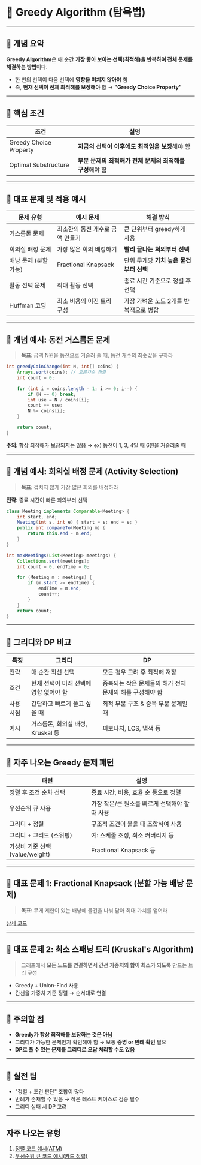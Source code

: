 # 📘 Greedy Algorithm (탐욕법)

---

## 🔸 개념 요약

**Greedy Algorithm**은 매 순간 **가장 좋아 보이는 선택(최적해)을 반복하여 전체 문제를 해결하는 방법**이다.

* 한 번의 선택이 다음 선택에 **영향을 미치지 않아야** 함
* 즉, **현재 선택이 전체 최적해를 보장해야** 함 → **"Greedy Choice Property"**

---

## 🔸 핵심 조건

| 조건                     | 설명                                 |
| ---------------------- | ---------------------------------- |
| Greedy Choice Property | **지금의 선택이 이후에도 최적임을 보장**해야 함       |
| Optimal Substructure   | **부분 문제의 최적해가 전체 문제의 최적해를 구성**해야 함 |

---

## 🔸 대표 문제 및 적용 예시

| 문제 유형         | 예시 문제               | 해결 방식                    |
| ------------- | ------------------- | ------------------------ |
| 거스름돈 문제       | 최소한의 동전 개수로 금액 만들기  | 큰 단위부터 greedy하게 사용       |
| 회의실 배정 문제     | 가장 많은 회의 배정하기       | **빨리 끝나는 회의부터 선택**       |
| 배낭 문제 (분할 가능) | Fractional Knapsack | 단위 무게당 **가치 높은 물건부터 선택** |
| 활동 선택 문제      | 최대 활동 선택            | 종료 시간 기준으로 정렬 후 선택       |
| Huffman 코딩    | 최소 비용의 이진 트리 구성     | 가장 가벼운 노드 2개를 반복적으로 병합   |

---

## 🔸 개념 예시: 동전 거스름돈 문제

> **목표**: 금액 N원을 동전으로 거슬러 줄 때, 동전 개수의 최솟값을 구하라

```java
int greedyCoinChange(int N, int[] coins) {
    Arrays.sort(coins); // 오름차순 정렬
    int count = 0;

    for (int i = coins.length - 1; i >= 0; i--) {
        if (N == 0) break;
        int use = N / coins[i];
        count += use;
        N %= coins[i];
    }

    return count;
}
```

**주의**: 항상 최적해가 보장되지는 않음 → ex) 동전이 1, 3, 4일 때 6원을 거슬러줄 때

---

## 🔸 개념 예시: 회의실 배정 문제 (Activity Selection)

> **목표**: 겹치지 않게 가장 많은 회의를 배정하라

**전략**: 종료 시간이 빠른 회의부터 선택

```java
class Meeting implements Comparable<Meeting> {
    int start, end;
    Meeting(int s, int e) { start = s; end = e; }
    public int compareTo(Meeting m) {
        return this.end - m.end;
    }
}

int maxMeetings(List<Meeting> meetings) {
    Collections.sort(meetings);
    int count = 0, endTime = 0;

    for (Meeting m : meetings) {
        if (m.start >= endTime) {
            endTime = m.end;
            count++;
        }
    }
    return count;
}
```

---

## 🔸 그리디와 DP 비교

| 특징    | 그리디                     | DP                               |
| ----- | ----------------------- | -------------------------------- |
| 전략    | 매 순간 최선 선택              | 모든 경우 고려 후 최적해 저장                |
| 조건    | 현재 선택이 미래 선택에 영향 없어야 함  | 중복되는 작은 문제들의 해가 전체 문제의 해를 구성해야 함 |
| 사용 시점 | 간단하고 빠르게 풀고 싶을 때        | 최적 부분 구조 & 중복 부분 문제일 때           |
| 예시    | 거스름돈, 회의실 배정, Kruskal 등 | 피보나치, LCS, 냅색 등                  |

---

## 🔸 자주 나오는 Greedy 문제 패턴

| 패턴                       | 설명                          |
| ------------------------ | --------------------------- |
| 정렬 후 조건 순차 선택            | 종료 시간, 비용, 효율 순 등으로 정렬      |
| 우선순위 큐 사용                | 가장 작은/큰 원소를 빠르게 선택해야 할 때 사용 |
| 그리디 + 정렬                 | 구조적 조건이 붙을 때 조합하여 사용        |
| 그리디 + 그리드 (스위핑)          | 예: 스케줄 조정, 최소 커버리지 등        |
| 가성비 기준 선택 (value/weight) | Fractional Knapsack 등       |

---

## 🔸 대표 문제 1: Fractional Knapsack (분할 가능 배낭 문제)

> **목표**: 무게 제한이 있는 배낭에 물건을 나눠 담아 최대 가치를 얻어라

[상세 코드](../code/FractionalKnapsack.java)

---

## 🔸 대표 문제 2: 최소 스패닝 트리 (Kruskal's Algorithm)

> 그래프에서 **모든 노드를 연결하면서 간선 가중치의 합이 최소가 되도록** 만드는 트리 구성

* Greedy + Union-Find 사용
* 간선을 가중치 기준 정렬 → 순서대로 연결

---

## 🔸 주의할 점

* **Greedy가 항상 최적해를 보장하는 것은 아님**
* 그리디가 가능한 문제인지 확인해야 함 → 보통 **증명 or 반례 확인** 필요
* **DP로 풀 수 있는 문제를 그리디로 오답 처리할 수도 있음**

---

## 🔸 실전 팁

* "정렬 + 조건 판단" 조합이 많다
* 반례가 존재할 수 있음 → 작은 테스트 케이스로 검증 필수
* 그리디 실패 시 DP 고려

---

## 자주 나오는 유형

1. [정렬 코드 예시(ATM)](../code/ATMWaitingTime.java)
2. [우선순위 큐 코드 예시(카드 정렬)](../code/MinCardBundleCost.java)
